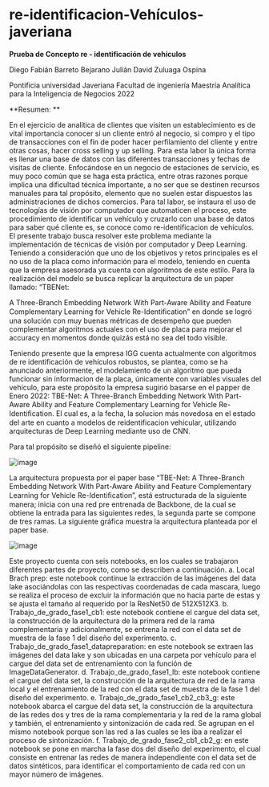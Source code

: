 # re-identificacion-Vehículos-javeriana

**Prueba de Concepto re - identificación de vehículos**


 
Diego Fabián Barreto Bejarano
Julián David Zuluaga Ospina
 

Pontificia universidad Javeriana
Facultad de ingeniería 
Maestría Analítica para la Inteligencia de Negocios
2022 



**Resumen: **
 
En el ejercicio de analítica de clientes que visiten un establecimiento es de vital importancia
conocer si un cliente entró al negocio, si compro y el tipo de transacciones con el fin de
poder hacer perfilamiento del cliente y entre otras cosas, hacer cross selling y up selling.
Para esta labor la única forma es llenar una base de datos con las diferentes transacciones
y fechas de visitas de cliente. Enfocándose en un negocio de estaciones de servicio, es muy
poco común que se haga esta práctica, entre otras razones porque implica una dificultad
técnica importante, a no ser que se destinen recursos manuales para tal propósito,
elemento que no suelen estar dispuestos las administraciones de dichos comercios.
Para tal labor, se instaura el uso de tecnologías de visión por computador que automaticen
el proceso, este procedimiento de identificar un vehículo y cruzarlo con una base de datos
para saber qué cliente es, se conoce como re-identificacion de vehículos.
El presente trabajo busca resolver este problema mediante la implementación de técnicas
de visión por computador y Deep Learning. Teniendo a consideración que uno de los
objetivos y retos principales es el no uso de la placa como información para el modelo,
teniendo en cuenta que la empresa asesorada ya cuenta con algoritmos de este estilo.
Para la realización del modelo se busca replicar la arquitectura de un paper llamado: “TBENet:

A Three-Branch Embedding Network With Part-Aware Ability and Feature
Complementary Learning for Vehicle Re-Identiﬁcation” en donde se logró una solución con
muy buenas métricas de desempeño que pueden complementar algoritmos actuales con el
uso de placa para mejorar el accuracy en momentos donde quizás está no sea del todo
visible.


Teniendo presente que la empresa IGG cuenta actualmente con algoritmos de re identificación de
vehículos robustos, se plantea, como se ha anunciado anteriormente, el modelamiento de un
algoritmo que pueda funcionar sin informacion de la placa, únicamente con variables visuales del
vehículo, para este propósito la empresa sugirió basarse en el papper de Enero 2022:
TBE-Net: A Three-Branch Embedding Network With Part-Aware Ability and Feature
Complementary Learning for Vehicle Re-Identiﬁcation.
El cual es, a la fecha, la solucion más novedosa en el estado del arte en cuanto a modelos de reidentificacion
vehicular,
utilizando
arquitecturas
de Deep
Learning
mediante
uso
de CNN.

Para
tal
propósito
se
diseñó
el
siguiente
pipeline:



![image](https://user-images.githubusercontent.com/94332280/203133977-5ccd629b-5f06-4836-bd87-58db96a10398.png)

La arquitectura propuesta por el paper base  “TBE-Net: A Three-Branch Embedding Network
With Part-Aware Ability and Feature Complementary Learning for Vehicle Re-Identiﬁcation”, 
está estructurada de la siguiente manera; inicia con una red pre entrenada de Backbone, de la cual
se obtiene la entrada para las siguientes redes, la segunda parte se compone de tres ramas. La
siguiente gráfica muestra la arquitectura planteada por el paper base. 

![image](https://user-images.githubusercontent.com/94332280/203134203-d8ce586f-c9ad-4711-b38e-eeb3ad308e95.png)


Este proyecto cuenta con seis notebooks, en los cuales se trabajaron diferentes partes de proyecto, como se describen a continuación.
a.	Local Brach prep: este notebook continue la extracción de las imágenes del data lake asociándolas con las respectivas coordenadas de cada mascara, luego se realiza el proceso de  excluir la información que no hacia parte de estas y  se ajusta el tamaño al requerido por la ResNet50 de 512X512X3.
b.	Trabajo_de_grado_fase1_cb1: este notebook contiene el  cargue del data set, la construcción de la arquitectura de la primera red de la rama complementaria y adicionalmente, se entrena la red con el data set de muestra de la fase 1 del diseño del experimento.
c.	Trabajo_de_grado_fase1_datapreparation: en este notebook se extraen las imágenes del data lake y son ubicadas en una carpeta por vehículo para el cargue del data set de entrenamiento con la función de ImageDataGenerator.
d.	Trabajo_de_grado_fase1_lb: este notebook contiene el  cargue del data set, la construcción de la arquitectura de red de la rama local y el  entrenamiento de  la red con el data set de muestra de la fase 1 del diseño del experimento.
e.	Trabajo_de_grado_fase1_cb2_cb3_g: este notebook abarca el cargue del data set, la construcción de la arquitectura de las redes dos y tres de la rama complementaria y la red de la rama global y también, el entrenamiento y sintonización de cada red. Se agrupan en el mismo notebook porque son las red a las cuales se les iba a realizar el proceso de sintonización.
f.	Trabajo_de_grado_fase2_cb1_cb2_g: en este notebook se pone en marcha la fase dos del diseño del experimento, el cual consiste en  entrenar las redes de manera independiente con el data set de datos sintéticos, para identificar el comportamiento de cada red con un mayor número de imágenes.


